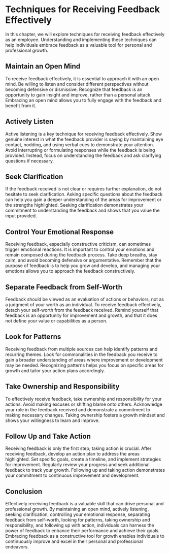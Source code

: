 Techniques for Receiving Feedback Effectively
======================================================

In this chapter, we will explore techniques for receiving feedback effectively as an employee. Understanding and implementing these techniques can help individuals embrace feedback as a valuable tool for personal and professional growth.

Maintain an Open Mind
---------------------

To receive feedback effectively, it is essential to approach it with an open mind. Be willing to listen and consider different perspectives without becoming defensive or dismissive. Recognize that feedback is an opportunity to gain insight and improve, rather than a personal attack. Embracing an open mind allows you to fully engage with the feedback and benefit from it.

Actively Listen
---------------

Active listening is a key technique for receiving feedback effectively. Show genuine interest in what the feedback provider is saying by maintaining eye contact, nodding, and using verbal cues to demonstrate your attention. Avoid interrupting or formulating responses while the feedback is being provided. Instead, focus on understanding the feedback and ask clarifying questions if necessary.

Seek Clarification
------------------

If the feedback received is not clear or requires further explanation, do not hesitate to seek clarification. Asking specific questions about the feedback can help you gain a deeper understanding of the areas for improvement or the strengths highlighted. Seeking clarification demonstrates your commitment to understanding the feedback and shows that you value the input provided.

Control Your Emotional Response
-------------------------------

Receiving feedback, especially constructive criticism, can sometimes trigger emotional reactions. It is important to control your emotions and remain composed during the feedback process. Take deep breaths, stay calm, and avoid becoming defensive or argumentative. Remember that the purpose of feedback is to help you grow and develop, and managing your emotions allows you to approach the feedback constructively.

Separate Feedback from Self-Worth
---------------------------------

Feedback should be viewed as an evaluation of actions or behaviors, not as a judgment of your worth as an individual. To receive feedback effectively, detach your self-worth from the feedback received. Remind yourself that feedback is an opportunity for improvement and growth, and that it does not define your value or capabilities as a person.

Look for Patterns
-----------------

Receiving feedback from multiple sources can help identify patterns and recurring themes. Look for commonalities in the feedback you receive to gain a broader understanding of areas where improvement or development may be needed. Recognizing patterns helps you focus on specific areas for growth and tailor your action plans accordingly.

Take Ownership and Responsibility
---------------------------------

To effectively receive feedback, take ownership and responsibility for your actions. Avoid making excuses or shifting blame onto others. Acknowledge your role in the feedback received and demonstrate a commitment to making necessary changes. Taking ownership fosters a growth mindset and shows your willingness to learn and improve.

Follow Up and Take Action
-------------------------

Receiving feedback is only the first step; taking action is crucial. After receiving feedback, develop an action plan to address the areas highlighted. Set specific goals, create a timeline, and implement strategies for improvement. Regularly review your progress and seek additional feedback to track your growth. Following up and taking action demonstrates your commitment to continuous improvement and development.

Conclusion
----------

Effectively receiving feedback is a valuable skill that can drive personal and professional growth. By maintaining an open mind, actively listening, seeking clarification, controlling your emotional response, separating feedback from self-worth, looking for patterns, taking ownership and responsibility, and following up with action, individuals can harness the power of feedback to enhance their performance and achieve their goals. Embracing feedback as a constructive tool for growth enables individuals to continuously improve and excel in their personal and professional endeavors.
